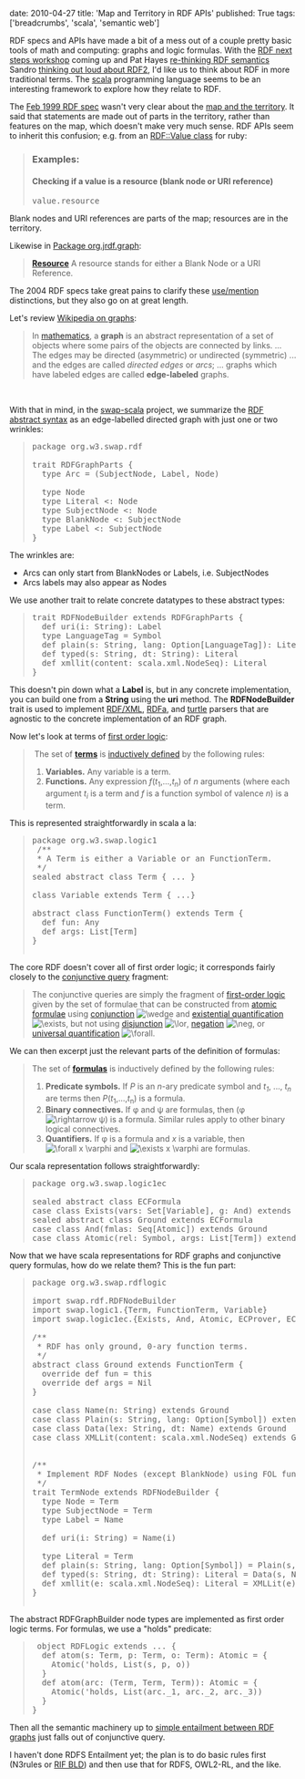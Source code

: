 date: 2010-04-27
title: 'Map and Territory in RDF APIs'
published: True
tags: ['breadcrumbs', 'scala', 'semantic web']

<p>RDF specs and APIs have made a bit of a mess out of a couple pretty basic tools of math and computing: graphs and logic formulas. With the <a href="http://www.w3.org/2009/12/rdf-ws/cfp">RDF next steps workshop</a> coming up and Pat Hayes <a href="http://iswc2009.semanticweb.org/wiki/index.php/ISWC_2009_Keynote/Pat_Hayes">re-thinking RDF semantics</a> Sandro <a href="http://decentralyze.com/2009/10/30/rdf-2-wishlist/">thinking out loud about RDF2</a>, I&#39;d like us to think about RDF in more traditional terms. The <a href="http://www.scala-lang.org/">scala</a> programming language seems to be an interesting framework to explore how they relate to RDF.</p>The <a href="http://www.w3.org/TR/1999/REC-rdf-syntax-19990222/">Feb 1999 RDF spec</a> wasn&#39;t very clear about the <a href="http://en.wikipedia.org/wiki/Map%E2%80%93territory_relation">map and the territory</a>. It said that statements are made out of parts in the territory, rather than features on the map, which doesn&#39;t make very much sense. RDF APIs seem to inherit this confusion; e.g. from an <a href="http://rdf.rubyforge.org/RDF/Value.html">RDF::Value class</a> for ruby: <blockquote><h3>Examples:</h3>            <h4><div class="inline"><p>Checking if a value is a resource (blank node or URI reference)</p></div></h4>       <pre class="example code"><span class="value identifier id">value</span><span class="dot token">.</span><span class="resource? fid id">resource</span></pre></blockquote><p> Blank nodes and URI references are parts of the map; resources are in the territory.</p><p>Likewise in <a href="http://jrdf.sourceforge.net/0.5.4/doc/javadoc/org/jrdf/graph/package-summary.html">Package org.jrdf.graph</a>:</p><blockquote><p><strong><a href="http://jrdf.sourceforge.net/0.5.4/doc/javadoc/org/jrdf/graph/Resource.html" title="interface in org.jrdf.graph">Resource</a></strong> A resource stands for either a Blank Node or a URI Reference. </p></blockquote><p>The 2004 RDF specs take great pains to clarify these <a href="http://en.wikipedia.org/wiki/Use%E2%80%93mention_distinction">use/mention</a> distinctions, but they also go on at great length.</p><p>Let&#39;s review <a href="http://en.wikipedia.org/wiki/Graph_%28mathematics%29">Wikipedia on graphs</a>:</p> <blockquote>   <p>In <a href="http://en.wikipedia.org/wiki/Mathematics" title="Mathematics">mathematics</a>, a <strong>graph</strong> is an abstract representation of a set of objects where some pairs of the objects are connected by links. ...  The edges may be directed (asymmetric) or undirected (symmetric) ... and the edges are called <em>directed edges</em> or <em>arcs</em>; ... graphs which have labeled edges are called <strong>edge-labeled</strong> graphs.</p> </blockquote><br /><p>With that in mind, in the <a href="http://code.google.com/p/swap-scala/">swap-scala</a> project, we summarize the <a href="http://www.w3.org/TR/2004/REC-rdf-concepts-20040210/#section-Graph-syntax">RDF abstract syntax</a> as an edge-labelled directed graph with just one or two wrinkles:</p><blockquote><pre>package org.w3.swap.rdf<br /><br />trait RDFGraphParts {<br />  type Arc = (SubjectNode, Label, Node)<br /><br />  type Node<br />  type Literal &lt;: Node<br />  type SubjectNode &lt;: Node<br />  type BlankNode &lt;: SubjectNode<br />  type Label &lt;: SubjectNode<br />}</pre></blockquote><p>The wrinkles are:</p><ul><li>Arcs can only start from BlankNodes or Labels, i.e. SubjectNodes</li><li>Arcs labels may also appear as Nodes</li></ul><p>We use another trait to relate concrete datatypes to these abstract types:</p><blockquote><pre>trait RDFNodeBuilder extends RDFGraphParts {<br />  def uri(i: String): Label<br />  type LanguageTag = Symbol<br />  def plain(s: String, lang: Option[LanguageTag]): Literal<br />  def typed(s: String, dt: String): Literal<br />  def xmllit(content: scala.xml.NodeSeq): Literal<br />}</pre></blockquote><p>This doesn&#39;t pin down what a <strong>Label</strong> is, but in any concrete implementation, you can build one from a <strong>String</strong> using the <strong>uri</strong> method. The <strong>RDFNodeBuilder</strong> trait is used to implement <a href="http://code.google.com/p/swap-scala/source/browse/src/main/scala/RDFXMLParser.scala">RDF/XML</a>, <a href="http://code.google.com/p/swap-scala/source/browse/src/main/scala/RDFaParser.scala">RDFa</a>, and <a href="http://code.google.com/p/swap-scala/source/browse/src/main/scala/turtlep.scala">turtle</a> parsers that are agnostic to the concrete implementation of an RDF graph.</p><p>Now let&#39;s look at terms of <a href="http://en.wikipedia.org/wiki/First_order_logic">first order logic</a>:</p><blockquote>   <p> The set of <strong><a href="http://en.wikipedia.org/wiki/Term_%28mathematics%29" title="Term (mathematics)">terms</a></strong> is <a href="http://en.wikipedia.org/wiki/Inductive_definition" title="Inductive definition" class="mw-redirect">inductively defined</a> by the following rules:</p>    <ol><li><strong>Variables.</strong> Any variable is a term.</li><li><strong>Functions.</strong> Any expression <em>f</em>(<em>t</em><sub>1</sub>,...,<em>t</em><sub><em>n</em></sub>) of <em>n</em> arguments (where each argument <em>t</em><sub><em>i</em></sub> is a term and <em>f</em> is a function symbol of valence <em>n</em>) is a term.</li></ol>   </blockquote>This is represented straightforwardly in scala a la:<br /><blockquote><pre>package org.w3.swap.logic1<br /> /**<br /> * A Term is either a Variable or an FunctionTerm.<br /> */<br />sealed abstract class Term { ... }<br /><br />class Variable extends Term { ...}<br /><br />abstract class FunctionTerm() extends Term {<br />  def fun: Any<br />  def args: List[Term]<br />}<br /><br /></pre></blockquote><p>The core RDF doesn&#39;t cover all of first order logic; it corresponds fairly closely to the <a href="http://en.wikipedia.org/wiki/Conjunctive_query">conjunctive query</a> fragment: </p><blockquote><p>The conjunctive queries are simply the fragment of <a href="http://en.wikipedia.org/wiki/First-order_logic" title="First-order logic">first-order logic</a> given by the set of formulae that can be constructed from <a href="http://en.wikipedia.org/wiki/Atomic_formula" title="Atomic formula">atomic formulae</a> using <a href="http://en.wikipedia.org/wiki/Logical_conjunction" title="Logical conjunction">conjunction</a> <img class="tex" src="http://upload.wikimedia.org/math/1/b/a/1ba4f06f68614e5da79a8ebd378d532a.png" alt="\wedge" /> and <a href="http://en.wikipedia.org/wiki/Existential_quantification" title="Existential quantification">existential quantification</a> <img class="tex" src="http://upload.wikimedia.org/math/9/3/e/93ebe8636e1f8d60004fe33d1321674e.png" alt="\exists" />, but not using <a href="http://en.wikipedia.org/wiki/Disjunction" title="Disjunction" class="mw-redirect">disjunction</a> <img class="tex" src="http://upload.wikimedia.org/math/5/a/d/5addb134385e47a2efa484f6306e75a1.png" alt="\lor" />, <a href="http://en.wikipedia.org/wiki/Negation" title="Negation">negation</a> <img class="tex" src="http://upload.wikimedia.org/math/a/0/c/a0c4c2ce7f9c78efeedd2bfb53ab9f3e.png" alt="\neg" />, or <a href="http://en.wikipedia.org/wiki/Universal_quantification" title="Universal quantification">universal quantification</a> <img class="tex" src="http://upload.wikimedia.org/math/d/4/d/d4d49bead125261b226eaa867bd016ce.png" alt="\forall" />.</p></blockquote><p>We can then excerpt just the relevant parts of the definition of formulas: </p><blockquote>   <p>The set of <strong><a href="http://en.wikipedia.org/wiki/Formula_%28mathematical_logic%29" title="Formula (mathematical logic)" class="mw-redirect">formulas</a></strong> is inductively defined by the following rules:</p>        <ol><li><strong>Predicate symbols.</strong> If <em>P</em> is an <em>n</em>-ary predicate symbol and <em>t</em><sub><em>1</em></sub>, ..., <em>t</em><sub><em>n</em></sub> are terms then <em>P</em>(<em>t</em><sub>1</sub>,...,<em>t</em><sub>n</sub>) is a formula.</li><li><strong>Binary connectives.</strong> If φ and ψ are formulas, then (φ <img class="tex" src="http://upload.wikimedia.org/math/8/3/e/83e37b7246fdfcb99b2754210ebeae27.png" alt="\rightarrow" /> ψ) is a formula. Similar rules apply to other binary logical connectives.</li><li><strong>Quantifiers.</strong> If φ is a formula and <em>x</em> is a variable, then <img class="tex" src="http://upload.wikimedia.org/math/0/2/1/021a489e9a6c8933474c09b232bfc09d.png" alt="\forall x \varphi" /> and <img class="tex" src="http://upload.wikimedia.org/math/2/6/0/260483fa3f30d78cd9515929b727dd0b.png" alt="\exists x \varphi" /> are formulas.</li></ol> </blockquote> Our scala representation follows straightforwardly:<br /><blockquote><pre>package org.w3.swap.logic1ec <br /><br />sealed abstract class ECFormula<br />case class Exists(vars: Set[Variable], g: And) extends ECFormula<br />sealed abstract class Ground extends ECFormula<br />case class And(fmlas: Seq[Atomic]) extends Ground<br />case class Atomic(rel: Symbol, args: List[Term]) extends Ground<br /></pre></blockquote><p>Now that we have scala representations for RDF graphs and conjunctive query formulas, how do we relate them? This is the fun part:</p><blockquote><pre>package org.w3.swap.rdflogic<br /><br />import swap.rdf.RDFNodeBuilder<br />import swap.logic1.{Term, FunctionTerm, Variable}<br />import swap.logic1ec.{Exists, And, Atomic, ECProver, ECFormula}<br /><br />/**<br /> * RDF has only ground, 0-ary function terms.<br /> */<br />abstract class Ground extends FunctionTerm {<br />  override def fun = this<br />  override def args = Nil<br />}<br /><br />case class Name(n: String) extends Ground<br />case class Plain(s: String, lang: Option[Symbol]) extends Ground<br />case class Data(lex: String, dt: Name) extends Ground<br />case class XMLLit(content: scala.xml.NodeSeq) extends Ground<br /><br /><br />/**<br /> * Implement RDF Nodes (except BlankNode) using FOL function terms<br /> */<br />trait TermNode extends RDFNodeBuilder {<br />  type Node = Term<br />  type SubjectNode = Term<br />  type Label = Name<br /><br />  def uri(i: String) = Name(i)<br /><br />  type Literal = Term<br />  def plain(s: String, lang: Option[Symbol]) = Plain(s, lang)<br />  def typed(s: String, dt: String): Literal = Data(s, Name(dt))<br />  def xmllit(e: scala.xml.NodeSeq): Literal = XMLLit(e)<br />}<br /><br /></pre></blockquote><p>The abstract RDFGraphBuilder node types are implemented as first order logic terms. For formulas, we use a &quot;holds&quot; predicate:</p><blockquote><pre> object RDFLogic extends ... {<br />  def atom(s: Term, p: Term, o: Term): Atomic = {<br />    Atomic(&#39;holds, List(s, p, o))<br />  }<br />  def atom(arc: (Term, Term, Term)): Atomic = {<br />    Atomic(&#39;holds, List(arc._1, arc._2, arc._3))<br />  }<br />}<br /></pre></blockquote><p>Then all the semantic machinery up to <a href="http://en.wikipedia.org/wiki/Conjunctive_query">simple entailment between RDF graphs</a> just falls out of conjunctive query.</p><p>I haven&#39;t done RDFS Entailment yet; the plan is to do basic rules first (N3rules or <a href="http://www.w3.org/TR/2009/CR-rif-bld-20091001/">RIF BLD</a>) and then use that for RDFS, OWL2-RL, and the like. </p><p>&nbsp;</p><p>&nbsp;</p>
